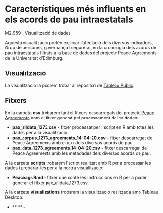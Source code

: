 # Característiques més influents en els acords de pau intraestatals
M2.959 - Visualització de dades

Aquesta visualització pretén explicar l’afectació dels diversos indicadors, Grup de persones, governança i seguretat, en la cronologia  dels acords de pau intraestatals filtrats a la base de dades del projecte Peace Agreements de la Universitat d’Edimburg. 

## Visualització

La visualització la podrem trobar al repositori de [Tableau Public](https://public.tableau.com/profile/dlopezra).

## Fitxers

En la carpeta **csv** trobarem tant el fitxers descarregats del projecte [Peace Agreements](https://www.peaceagreements.org/) com el fitxer generat pel processament de les dades:
* **pax_alldata_1273.csv** - fitxer processat per l'script en R amb totes les dades per a la visualització.
* **pax_corpus_1273_agreements_14-04-20.csv** - fitxer descarregat de Peace Agreements amb el text dels diversos acords de pau.
* **pax_data_1273_agreements_14-04-20.csv** - fitxer descarregat de Peace Agreements amb les metadades dels diversos acords de pau.

A la carpeta **scripts** trobarem l'script realitzat amb R per a processar les dades i preparar-les per a la nostra visualització: 
* **Peaceagr.Rmd** - fitxer que conté les instruccions en R per a poder generar el fitxer pax_alldata_1273.csv.

A la carpeta **visualizations** trobarem la visualització realitzada amb Tableau Desktop:
* ** ** - 

